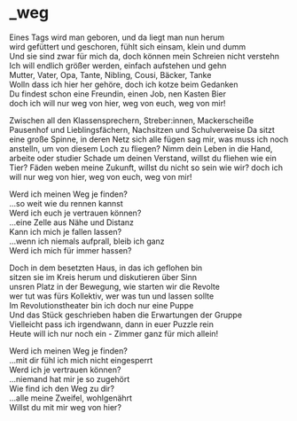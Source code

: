 # _weg

Eines Tags wird man geboren, und da liegt man nun herum  
wird gefüttert und geschoren, fühlt sich einsam, klein und dumm  
Und sie sind zwar für mich da, doch können mein Schreien nicht verstehn  
Ich will endlich größer werden, einfach aufstehen und gehn  
Mutter, Vater, Opa, Tante, Nibling, Cousi, Bäcker, Tanke  
Wolln dass ich hier her gehöre, doch ich kotze beim Gedanken  
Du findest schon eine Freundin, einen Job, nen Kasten Bier  
doch ich will nur weg von hier, weg von euch, weg von mir!


Zwischen all den Klassensprechern, Streber:innen, Mackerscheiße
Pausenhof und Lieblingsfächern, Nachsitzen und Schulverweise
Da sitzt eine große Spinne, in deren Netz sich alle fügen
sag mir, was muss ich noch anstelln, um von diesem Loch zu fliegen?
Nimm dein Leben in die Hand, arbeite oder studier
Schade um deinen Verstand, willst du fliehen wie ein Tier?
Fäden weben meine Zukunft, willst du nicht so sein wie wir?
doch ich will nur weg von hier, weg von euch, weg von mir!


Werd ich meinen Weg je finden?  
...so weit wie du rennen kannst  
Werd ich euch je vertrauen können?  
...eine Zelle aus Nähe und Distanz  
Kann ich mich je fallen lassen?  
...wenn ich niemals aufprall, bleib ich ganz  
Werd ich mich für immer hassen?  


Doch in dem besetzten Haus, in das ich geflohen bin  
sitzen sie im Kreis herum und diskutieren über Sinn  
unsren Platz in der Bewegung, wie starten wir die Revolte  
wer tut was fürs Kollektiv, wer was tun und lassen sollte  
Im Revolutionstheater bin ich doch nur eine Puppe  
Und das Stück geschrieben haben die Erwartungen der Gruppe  
Vielleicht pass ich irgendwann, dann in euer Puzzle rein  
Heute will ich nur noch ein - Zimmer ganz für mich allein!


Werd ich meinen Weg je finden?  
...mit dir fühl ich mich nicht eingesperrt  
Werd ich je vertrauen können?  
...niemand hat mir je so zugehört  
Wie find ich den Weg zu dir?  
...alle meine Zweifel, wohlgenährt  
Willst du mit mir weg von hier?

